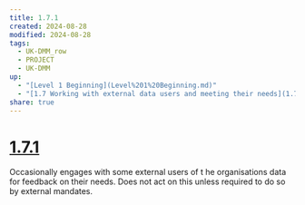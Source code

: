 ```yaml
---
title: 1.7.1
created: 2024-08-28
modified: 2024-08-28
tags:
  - UK-DMM_row
  - PROJECT
  - UK-DMM
up:
  - "[Level 1 Beginning](Level%201%20Beginning.md)"
  - "[1.7 Working with external data users and meeting their needs](1.7%20Working%20with%20external%20data%20users%20and%20meeting%20their%20needs.md)"
share: true
---
```

# [1.7.1](1.7.1.md)

Occasionally engages with some external users of t he organisations data for feedback on their needs. Does not act on this unless required to do so by external mandates.
